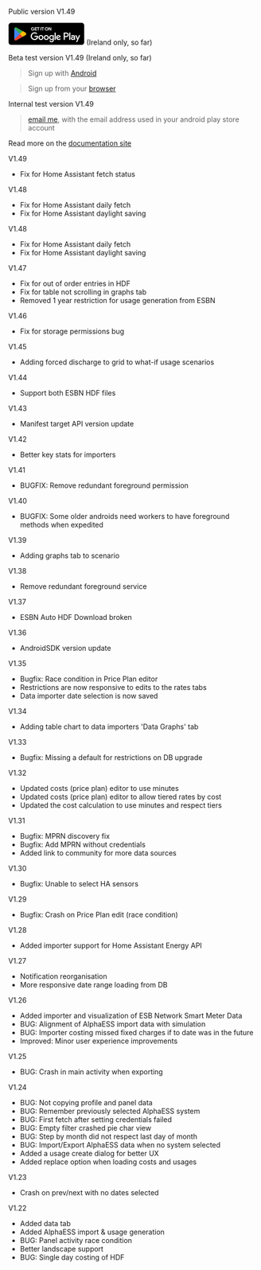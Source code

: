 Public version V1.49

[![GetIt](./images/getItOnGooglePlay.png)](https://play.google.com/store/apps/details?id=com.tfcode.comparetout) (Ireland only, so far)

Beta test version V1.49 (Ireland only, so far)
> Sign up with [Android](https://play.google.com/store/apps/details?id=com.tfcode.comparetout) 

> Sign up from your [browser](https://play.google.com/apps/testing/com.tfcode.comparetout)

Internal test version V1.49 
> [email me](mailto:tonysfreecode@gmail.com?subject=AlphaTest), with the email address used in your android play store account

Read more on the [documentation site](https://github.com/Tonyslogic/comparetout-doc)

V1.49

* Fix for Home Assistant fetch status

V1.48

* Fix for Home Assistant daily fetch
* Fix for Home Assistant daylight saving

V1.48

* Fix for Home Assistant daily fetch
* Fix for Home Assistant daylight saving

V1.47

* Fix for out of order entries in HDF
* Fix for table not scrolling in graphs tab
* Removed 1 year restriction for usage generation from ESBN 

V1.46

* Fix for storage permissions bug

V1.45

* Adding forced discharge to grid to what-if usage scenarios

V1.44

* Support both ESBN HDF files

V1.43

* Manifest target API version update

V1.42

* Better key stats for importers

V1.41

* BUGFIX: Remove redundant foreground permission

V1.40

* BUGFIX: Some older androids need workers to have foreground methods when expedited

V1.39

* Adding graphs tab to scenario

V1.38

* Remove redundant foreground service

V1.37

* ESBN Auto HDF Download broken

V1.36

* AndroidSDK version update

V1.35

* Bugfix: Race condition in Price Plan editor
* Restrictions are now responsive to edits to the rates tabs
* Data importer date selection is now saved

V1.34

* Adding table chart to data importers 'Data Graphs' tab

V1.33

* Bugfix: Missing a default for restrictions on DB upgrade

V1.32

* Updated costs (price plan) editor to use minutes
* Updated costs (price plan) editor to allow tiered rates by cost
* Updated the cost calculation to use minutes and respect tiers

V1.31

* Bugfix: MPRN discovery fix
* Bugfix: Add MPRN without credentials
* Added link to community for more data sources

V1.30

* Bugfix: Unable to select HA sensors

V1.29

* Bugfix: Crash on Price Plan edit (race condition)

V1.28

* Added importer support for Home Assistant Energy API

V1.27

* Notification reorganisation
* More responsive date range loading from DB

V1.26

* Added importer and visualization of ESB Network Smart Meter Data
* BUG: Alignment of AlphaESS import data with simulation
* BUG: Importer costing missed fixed charges if to date was in the future
* Improved: Minor user experience improvements

V1.25

* BUG: Crash in main activity when exporting

V1.24

* BUG: Not copying profile and panel data
* BUG: Remember previously selected AlphaESS system
* BUG: First fetch after setting credentials failed
* BUG: Empty filter crashed pie char view
* BUG: Step by month did not respect last day of month
* BUG: Import/Export AlphaESS data when no system selected
* Added a usage create dialog for better UX
* Added replace option when loading costs and usages

V1.23

* Crash on prev/next with no dates selected

V1.22

* Added data tab
* Added AlphaESS import & usage generation
* BUG: Panel activity race condition
* Better landscape support
* BUG: Single day costing of HDF
